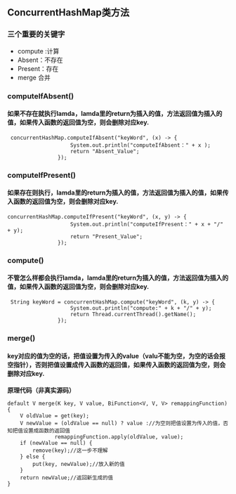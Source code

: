 ## ConcurrentHashMap类方法

### 三个重要的关键字
* compute :计算
* Absent：不存在
* Present：存在
* merge 合并


### computeIfAbsent() 
#### 如果不存在就执行lamda，lamda里的return为插入的值，方法返回值为插入的值，如果传入函数的返回值为空，则会删除对应key.
```
 concurrentHashMap.computeIfAbsent("keyWord", (x) -> {
                    System.out.println("computeIfAbsent：" + x );
                    return "Absent_Value";
                });
```

### computeIfPresent()
#### 如果存在则执行，lamda里的return为插入的值，方法返回值为插入的值，如果传入函数的返回值为空，则会删除对应key.
```
concurrentHashMap.computeIfPresent("keyWord", (x, y) -> {
                    System.out.println("computeIfPresent：" + x + "/" + y);
                    return "Present_Value";
                });
```

### compute() 
#### 不管怎么样都会执行lamda，lamda里的return为插入的值，方法返回值为插入的值，如果传入函数的返回值为空，则会删除对应key.

```
 String keyWord = concurrentHashMap.compute("keyWord", (k, y) -> {
                    System.out.println("compute:" + k + "/" + y);
                    return Thread.currentThread().getName();
                });
```


### merge()
#### key对应的值为空的话，把值设置为传入的value（valu不能为空，为空的话会报空指针），否则把值设置成传入函数的返回值，如果传入函数的返回值为空，则会删除对应key.

**原理代码（非真实源码）**
```
default V merge(K key, V value, BiFunction<V, V, V> remappingFunction) {
    V oldValue = get(key);
    V newValue = (oldValue == null) ? value ://为空则把值设置为传入的值，否知把值设置成函数的返回值
               remappingFunction.apply(oldValue, value);
    if (newValue == null) {
        remove(key);//这一步不理解
    } else {
        put(key, newValue);//放入新的值
    }
    return newValue;//返回新生成的值
}
```

